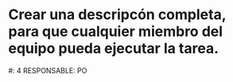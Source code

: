 # Crear una descripcón completa, para que cualquier miembro del equipo pueda ejecutar la tarea.

#: 4
RESPONSABLE: PO